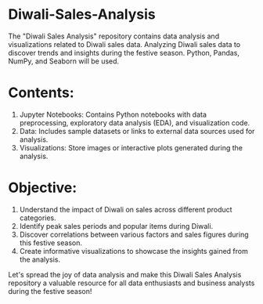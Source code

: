 # Diwali-Sales-Analysis
The "Diwali Sales Analysis" repository contains data analysis and visualizations related to Diwali sales data. Analyzing Diwali sales data to discover trends and insights during the festive season. Python, Pandas, NumPy, and Seaborn will be used.

# Contents:
1. Jupyter Notebooks: Contains Python notebooks with data preprocessing, exploratory data analysis (EDA), and visualization code.
2. Data: Includes sample datasets or links to external data sources used for analysis.
3. Visualizations: Store images or interactive plots generated during the analysis.

# Objective:
1. Understand the impact of Diwali on sales across different product categories.
2. Identify peak sales periods and popular items during Diwali.
3. Discover correlations between various factors and sales figures during this festive season.
4. Create informative visualizations to showcase the insights gained from the analysis.

Let's spread the joy of data analysis and make this Diwali Sales Analysis repository a valuable resource for all data enthusiasts and business analysts during the festive season!
